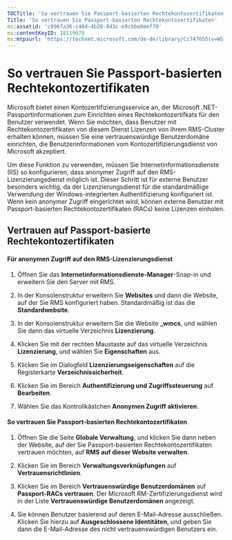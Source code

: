 ```yaml
---
TOCTitle: 'So vertrauen Sie Passport-basierten Rechtekontozertifikaten'
Title: 'So vertrauen Sie Passport-basierten Rechtekontozertifikaten'
ms:assetid: 'c096fa36-c40d-4b28-843c-e9cbbe8eef70'
ms:contentKeyID: 18119070
ms:mtpsurl: 'https://technet.microsoft.com/de-de/library/Cc747655(v=WS.10)'
---
```


So vertrauen Sie Passport-basierten Rechtekontozertifikaten
===========================================================

Microsoft bietet einen Kontozertifizierungsservice an, der Microsoft .NET-Passportinformationen zum Einrichten eines Rechtekontozertifkats für den Benutzer verwendet. Wenn Sie möchten, dass Benutzer mit Rechtekontozertifikaten von diesem Dienst Lizenzen von Ihrem RMS-Cluster erhalten können, müssen Sie eine vertrauenswürdige Benutzerdomäne einrichten, die Benutzerinformationen vom Kontozertifizierungsdienst von Microsoft akzeptiert.

Um diese Funktion zu verwenden, müssen Sie Internetinformationsdienste (IIS) so konfigurieren, dass anonymer Zugriff auf den RMS-Lizenzierungsdienst möglich ist. Dieser Schritt ist für externe Benutzer besonders wichtig, da der Lizenzierungsdienst für die standardmäßige Verwendung der Windows-integrierten Authentifizierung konfiguriert ist. Wenn kein anonymer Zugriff eingerichtet wird, können externe Benutzer mit Passport-basierten Rechtekontozertifikaten (RACs) keine Lizenzen einholen.

Vertrauen auf Passport-basierte Rechtekontozertifikaten
-------------------------------------------------------

#### Für anonymen Zugriff auf den RMS-Lizenzierungsdienst

1.  Öffnen Sie das **Internetinformationsdienste-Manager**-Snap-in und erweitern Sie den Server mit RMS.

2.  In der Konsolenstruktur erweitern Sie **Websites** und dann die Website, auf der Sie RMS konfiguriert haben. Standardmäßig ist das die **Standardwebsite**.

3.  In der Konsolenstruktur erweitern Sie die Website **\_wmcs**, und wählen Sie dann das virtuelle Verzeichnis **Lizenzierung**.

4.  Klicken Sie mit der rechten Maustaste auf das virtuelle Verzeichnis **Lizenzierung**, und wählen Sie **Eigenschaften** aus.

5.  Klicken Sie im Dialogfeld **Lizenzierungseigenschaften** auf die Registerkarte **Verzeichnissicherheit**.

6.  Klicken Sie im Bereich **Authentifizierung und Zugriffssteuerung** auf **Bearbeiten**.

7.  Wählen Sie das Kontrollkästchen **Anonymen Zugriff aktivieren**.

#### So vertrauen Sie Passport-basierten Rechtekontozertifikaten

1.  Öffnen Sie die Seite **Globale Verwaltung**, und klicken Sie dann neben der Website, auf der Sie Passport-basierten Rechtekontozertifikaten vertrauen möchten, auf **RMS auf dieser Website verwalten**.

2.  Klicken Sie im Bereich **Verwaltungsverknüpfungen** auf **Vertrauensrichtlinien**.

3.  Klicken Sie im Bereich **Vertrauenswürdige Benutzerdomänen** auf **Passport-RACs vertrauen**. Der Microsoft RM-Zertifizierungsdienst wird in der Liste **Vertrauenswürdige Benutzerdomänen** angezeigt.

4.  Sie können Benutzer basierend auf deren E-Mail-Adresse ausschließen. Klicken Sie hierzu auf **Ausgeschlossene Identitäten**, und geben Sie dann die E-Mail-Adresse des nicht vertrauenswürdigen Benutzers ein.
